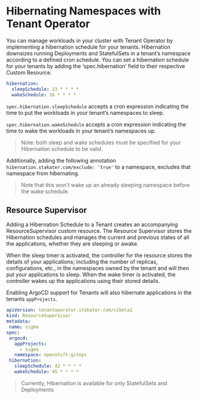 # Hibernating Namespaces with Tenant Operator


You can manage workloads in your cluster with Tenant Operator by implementing a hibernation schedule for your tenants.
Hibernation downsizes running Deployments and StatefulSets in a tenant’s namespace according to a defined cron schedule. You can set a hibernation schedule for your tenants by adding the ‘spec.hibernation’ field to their respective Custom Resource.

```yaml
hibernation:
  sleepSchedule: 23 * * * *
  wakeSchedule: 26 * * * *
```
`spec.hibernation.sleepSchedule` accepts a cron expression indicating the time to put the workloads in your tenant’s namespaces to sleep.

`spec.hibernation.wakeSchedule` accepts a cron expression indicating the time to wake the workloads in your tenant’s namespaces up.

> Note: both sleep and wake schedules must be specified for your Hibernation schedule to be valid. 
  
Additionally, adding the following annotation `hibernation.stakater.com/exclude: 'true'` to a namespace, excludes that namespace from hibernating.
> Note that this won't wake up an already sleeping namespace before the wake schedule.
  
## Resource Supervisor
  
Adding a Hibernation Schedule to a Tenant creates an accompanying ResourceSupervisor custom resource.
The Resource Supervisor stores the Hibernation schedules and manages the current and previous states of all the applications, whether they are sleeping or awake.
  
When the sleep timer is activated, the controller for the resource stores the details of your applications; including the number of replicas, configurations, etc., in the namespaces owned by the tenant and will then put your applications to sleep. When the wake timer is activated, the controller wakes up the applications using their stored details.
  
Enabling ArgoCD support for Tenants will also hibernate applications in the tenants `appProjects`. 
  
```yaml
apiVersion: tenantoperator.stakater.com/v1beta1
kind: ResourceSupervisor
metadata:
 name: sigma
spec:
 argocd:
   appProjects:
     - sigma
   namespace: openshift-gitops
 hibernation:
   sleepSchedule: 42 * * * *
   wakeSchedule: 45 * * * *
```
> Currently, Hibernation is available for only StatefulSets and Deployments
